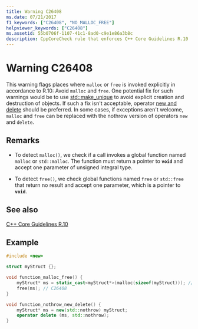 ```yaml
---
title: Warning C26408
ms.date: 07/21/2017
f1_keywords: ["C26408", "NO_MALLOC_FREE"]
helpviewer_keywords: ["C26408"]
ms.assetid: 55b0706f-1107-41c1-8ad0-c9e1e86a3b8c
description: CppCoreCheck rule that enforces C++ Core Guidelines R.10
---
```

# Warning C26408

This warning flags places where `malloc` or `free` is invoked explicitly in accordance to R.10: Avoid `malloc` and `free`. One potential fix for such warnings would be to use [std::make_unique](../standard-library/memory-functions.md#make_unique) to avoid explicit creation and destruction of objects. If such a fix isn't acceptable, operator [new and delete](../cpp/new-and-delete-operators.md) should be preferred. In some cases, if exceptions aren't welcome, `malloc` and `free` can be replaced with the nothrow version of operators `new` and `delete`.

## Remarks

- To detect `malloc()`, we check if a call invokes a global function named `malloc` or `std::malloc`. The function must return a pointer to **`void`** and accept one parameter of unsigned integral type.

- To detect `free()`, we check global functions named `free` or `std::free` that return no result and accept one parameter, which is a pointer to **`void`**.

## See also

[C++ Core Guidelines R.10](https://github.com/isocpp/CppCoreGuidelines/blob/master/CppCoreGuidelines.md#r10-avoid-malloc-and-free)

## Example

```cpp
#include <new>

struct myStruct {};

void function_malloc_free() {
    myStruct* ms = static_cast<myStruct*>(malloc(sizeof(myStruct))); // C26408
    free(ms); // C26408
}

void function_nothrow_new_delete() {
    myStruct* ms = new(std::nothrow) myStruct;
    operator delete (ms, std::nothrow);
}
```
